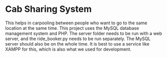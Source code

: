 # Cab Sharing System
 This helps in carpooling between people who want to go to the same location at the same time.
 This project uses the MySQL database management system and PHP.
 The server folder needs to be run with a web server, and the ride_booker.py needs to be run separately.
 The MySQL server should also be on the whole time.
 It is best to use a service like XAMPP for this, which is also what we used for development.
